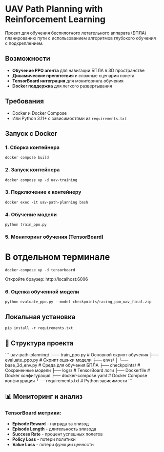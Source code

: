 # UAV Path Planning with Reinforcement Learning

Проект для обучения беспилотного летательного аппарата (БПЛА) планированию пути с использованием алгоритмов глубокого обучения с подкреплением.

## Возможности

- **Обучение PPO агента** для навигации БПЛА в 3D пространстве
- **Динамические препятствия** и сложные сценарии полета
- **TensorBoard интеграция** для мониторинга обучения
- **Docker поддержка** для легкого развертывания

## Требования

- Docker и Docker Compose
- Или Python 3.11+ с зависимостями из `requirements.txt`

## Запуск с Docker

### 1. Сборка контейнера

`docker compose build`

### 2. Запуск контейнера

`docker compose up -d uav-training`

### 3. Подключение к контейнеру

`docker exec -it uav-path-planning bash`

### 4. Обучение модели

`python train_ppo.py`

### 5. Мониторинг обучения (TensorBoard)

# В отдельном терминале

`docker-compose up -d tensorboard`

Откройте браузер: http://localhost:6006

### 6. Оценка обученной модели

`
python evaluate_ppo.py --model checkpoints/racing_ppo_uav_final.zip
`

## Локальная установка

`
pip install -r requirements.txt
`

## 📁 Структура проекта

\`\`\`
uav-path-planning/
├── train_ppo.py          # Основной скрипт обучения
├── evaluate_ppo.py       # Скрипт оценки модели
├── envs/
│   └── base_3d_env.py           # Среда для обучения БПЛА
├── checkpoints/                 # Сохраненные модели
├── logs/                        # TensorBoard логи
├── Dockerfile                   # Docker конфигурация
├── docker-compose.yaml          # Docker Compose конфигурация
└── requirements.txt             # Python зависимости
\`\`\`


## 📊 Мониторинг и анализ

### TensorBoard метрики:
- **Episode Reward** - награда за эпизод
- **Episode Length** - длительность эпизода
- **Success Rate** - процент успешных полетов
- **Policy Loss** - потери политики
- **Value Loss** - потери функции ценности
